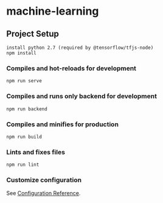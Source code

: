 # machine-learning

## Project Setup
```
install python 2.7 (required by @tensorflow/tfjs-node)
npm install
```

### Compiles and hot-reloads for development
```
npm run serve
```

### Compiles and runs only backend for development
```
npm run backend
```

### Compiles and minifies for production
```
npm run build
```

### Lints and fixes files
```
npm run lint
```

### Customize configuration
See [Configuration Reference](https://cli.vuejs.org/config/).
